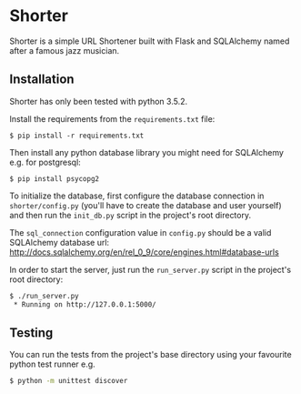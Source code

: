 # Shorter

Shorter is a simple URL Shortener built with Flask and SQLAlchemy named after a famous jazz musician.

## Installation

Shorter has only been tested with python 3.5.2.

Install the requirements from the ``requirements.txt`` file:

```
$ pip install -r requirements.txt
```

Then install any python database library you might need for SQLAlchemy e.g. for postgresql:

```
$ pip install psycopg2
```

To initialize the database, first configure the database connection in ``shorter/config.py`` (you'll have to create the database and user yourself) and then run the ``init_db.py`` script in the project's root directory.

The ``sql_connection`` configuration value in ``config.py`` should be a valid SQLAlchemy database url: http://docs.sqlalchemy.org/en/rel_0_9/core/engines.html#database-urls

In order to start the server, just run the ``run_server.py`` script in the project's root directory:

```bash
$ ./run_server.py
 * Running on http://127.0.0.1:5000/
```

## Testing

You can run the tests from the project's base directory using your favourite python test runner e.g.

```bash
$ python -m unittest discover
```
